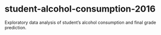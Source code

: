 # student-alcohol-consumption-2016
 Exploratory data analysis of student’s alcohol consumption and final grade prediction.
